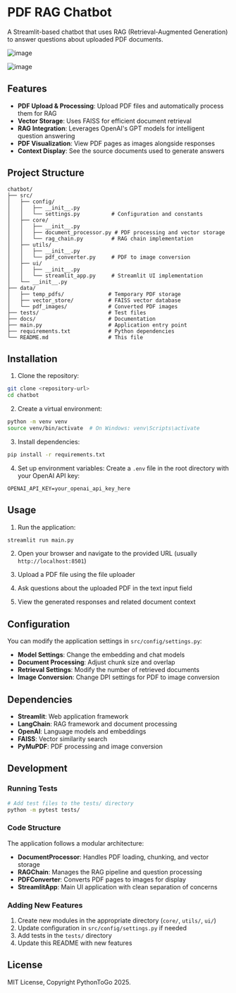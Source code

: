 # PDF RAG Chatbot

A Streamlit-based chatbot that uses RAG (Retrieval-Augmented Generation) to answer questions about uploaded PDF documents.

![image](https://github.com/user-attachments/assets/90beed10-6c39-43d0-bbd5-209540a87ad0)

![image](https://github.com/user-attachments/assets/e3deac50-4286-4270-9765-4c1da52a3fa1)

## Features

- **PDF Upload & Processing**: Upload PDF files and automatically process them for RAG
- **Vector Storage**: Uses FAISS for efficient document retrieval
- **RAG Integration**: Leverages OpenAI's GPT models for intelligent question answering
- **PDF Visualization**: View PDF pages as images alongside responses
- **Context Display**: See the source documents used to generate answers

## Project Structure

```
chatbot/
├── src/
│   ├── config/
│   │   ├── __init__.py
│   │   └── settings.py          # Configuration and constants
│   ├── core/
│   │   ├── __init__.py
│   │   ├── document_processor.py # PDF processing and vector storage
│   │   └── rag_chain.py         # RAG chain implementation
│   ├── utils/
│   │   ├── __init__.py
│   │   └── pdf_converter.py     # PDF to image conversion
│   ├── ui/
│   │   ├── __init__.py
│   │   └── streamlit_app.py     # Streamlit UI implementation
│   └── __init__.py
├── data/
│   ├── temp_pdfs/              # Temporary PDF storage
│   ├── vector_store/           # FAISS vector database
│   └── pdf_images/             # Converted PDF images
├── tests/                      # Test files
├── docs/                       # Documentation
├── main.py                     # Application entry point
├── requirements.txt            # Python dependencies
└── README.md                   # This file
```

## Installation

1. Clone the repository:
```bash
git clone <repository-url>
cd chatbot
```

2. Create a virtual environment:
```bash
python -m venv venv
source venv/bin/activate  # On Windows: venv\Scripts\activate
```

3. Install dependencies:
```bash
pip install -r requirements.txt
```

4. Set up environment variables:
Create a `.env` file in the root directory with your OpenAI API key:
```
OPENAI_API_KEY=your_openai_api_key_here
```

## Usage

1. Run the application:
```bash
streamlit run main.py
```

2. Open your browser and navigate to the provided URL (usually `http://localhost:8501`)

3. Upload a PDF file using the file uploader

4. Ask questions about the uploaded PDF in the text input field

5. View the generated responses and related document context

## Configuration

You can modify the application settings in `src/config/settings.py`:

- **Model Settings**: Change the embedding and chat models
- **Document Processing**: Adjust chunk size and overlap
- **Retrieval Settings**: Modify the number of retrieved documents
- **Image Conversion**: Change DPI settings for PDF to image conversion

## Dependencies

- **Streamlit**: Web application framework
- **LangChain**: RAG framework and document processing
- **OpenAI**: Language models and embeddings
- **FAISS**: Vector similarity search
- **PyMuPDF**: PDF processing and image conversion

## Development

### Running Tests
```bash
# Add test files to the tests/ directory
python -m pytest tests/
```

### Code Structure

The application follows a modular architecture:

- **DocumentProcessor**: Handles PDF loading, chunking, and vector storage
- **RAGChain**: Manages the RAG pipeline and question processing
- **PDFConverter**: Converts PDF pages to images for display
- **StreamlitApp**: Main UI application with clean separation of concerns

### Adding New Features

1. Create new modules in the appropriate directory (`core/`, `utils/`, `ui/`)
2. Update configuration in `src/config/settings.py` if needed
3. Add tests in the `tests/` directory
4. Update this README with new features

## License
MIT License,
Copyright PythonToGo 2025.

